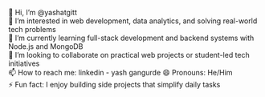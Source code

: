 👋 Hi, I’m @yashatgitt  
👀 I’m interested in web development, data analytics, and solving real-world tech problems  
🌱 I’m currently learning full-stack development and backend systems with Node.js and MongoDB  
💞️ I’m looking to collaborate on practical web projects or student-led tech initiatives  
📫 How to reach me: linkedin - yash gangurde 
😄 Pronouns: He/Him  
⚡ Fun fact: I enjoy building side projects that simplify daily tasks
